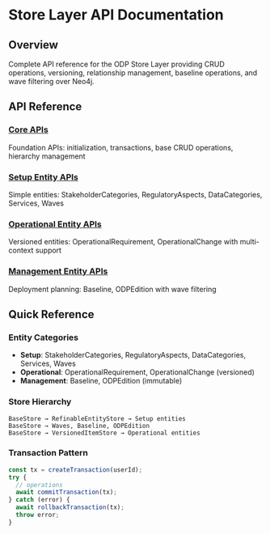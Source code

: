 # Store Layer API Documentation

## Overview
Complete API reference for the ODP Store Layer providing CRUD operations, versioning, relationship management, baseline operations, and wave filtering over Neo4j.

## API Reference

### [Core APIs](Store-Layer-API-Core.md)
Foundation APIs: initialization, transactions, base CRUD operations, hierarchy management

### [Setup Entity APIs](Store-Layer-API-Setup.md)
Simple entities: StakeholderCategories, RegulatoryAspects, DataCategories, Services, Waves

### [Operational Entity APIs](Store-Layer-API-Operational.md)
Versioned entities: OperationalRequirement, OperationalChange with multi-context support

### [Management Entity APIs](Store-Layer-API-Management.md)
Deployment planning: Baseline, ODPEdition with wave filtering

## Quick Reference

### Entity Categories
- **Setup**: StakeholderCategories, RegulatoryAspects, DataCategories, Services, Waves
- **Operational**: OperationalRequirement, OperationalChange (versioned)
- **Management**: Baseline, ODPEdition (immutable)

### Store Hierarchy
```
BaseStore → RefinableEntityStore → Setup entities
BaseStore → Waves, Baseline, ODPEdition  
BaseStore → VersionedItemStore → Operational entities
```

### Transaction Pattern
```javascript
const tx = createTransaction(userId);
try {
  // operations
  await commitTransaction(tx);
} catch (error) {
  await rollbackTransaction(tx);
  throw error;
}
```